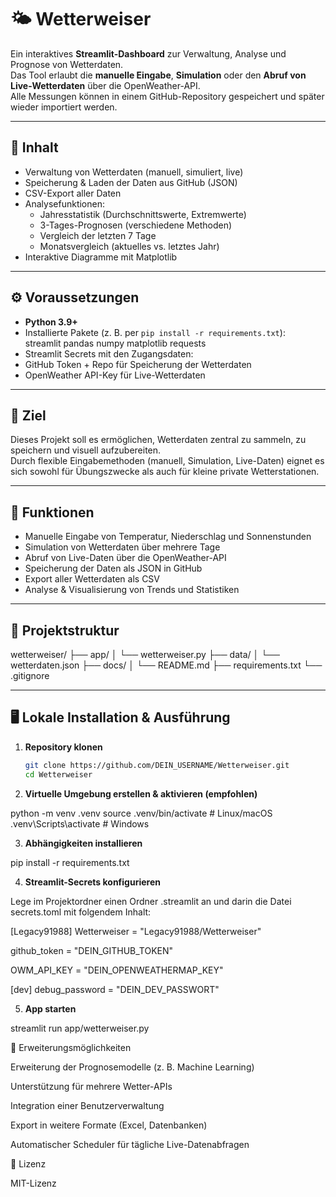 # 🌤️ Wetterweiser

Ein interaktives **Streamlit-Dashboard** zur Verwaltung, Analyse und Prognose von Wetterdaten.  
Das Tool erlaubt die **manuelle Eingabe**, **Simulation** oder den **Abruf von Live-Wetterdaten** über die OpenWeather-API.  
Alle Messungen können in einem GitHub-Repository gespeichert und später wieder importiert werden.

---

## 📑 Inhalt

- Verwaltung von Wetterdaten (manuell, simuliert, live)  
- Speicherung & Laden der Daten aus GitHub (JSON)  
- CSV-Export aller Daten  
- Analysefunktionen:  
  - Jahresstatistik (Durchschnittswerte, Extremwerte)  
  - 3-Tages-Prognosen (verschiedene Methoden)  
  - Vergleich der letzten 7 Tage  
  - Monatsvergleich (aktuelles vs. letztes Jahr)  
- Interaktive Diagramme mit Matplotlib  

---

## ⚙️ Voraussetzungen

- **Python 3.9+**  
- Installierte Pakete (z. B. per `pip install -r requirements.txt`):  
streamlit
pandas
numpy
matplotlib
requests
- Streamlit Secrets mit den Zugangsdaten:
- GitHub Token + Repo für Speicherung der Wetterdaten
- OpenWeather API-Key für Live-Wetterdaten

---

## 🎯 Ziel

Dieses Projekt soll es ermöglichen, Wetterdaten zentral zu sammeln, zu speichern und visuell aufzubereiten.  
Durch flexible Eingabemethoden (manuell, Simulation, Live-Daten) eignet es sich sowohl für Übungszwecke als auch für kleine private Wetterstationen.

---

## 🔧 Funktionen

- Manuelle Eingabe von Temperatur, Niederschlag und Sonnenstunden  
- Simulation von Wetterdaten über mehrere Tage  
- Abruf von Live-Daten über die OpenWeather-API  
- Speicherung der Daten als JSON in GitHub  
- Export aller Wetterdaten als CSV  
- Analyse & Visualisierung von Trends und Statistiken  

---

## 📂 Projektstruktur

wetterweiser/
├── app/
│ └── wetterweiser.py
├── data/
│ └── wetterdaten.json
├── docs/
│ └── README.md
├── requirements.txt
└── .gitignore


---

## 🖥️ Lokale Installation & Ausführung

1. **Repository klonen**

   ```bash
   git clone https://github.com/DEIN_USERNAME/Wetterweiser.git
   cd Wetterweiser

2. **Virtuelle Umgebung erstellen & aktivieren (empfohlen)**

python -m venv .venv
source .venv/bin/activate   # Linux/macOS
.venv\Scripts\activate      # Windows

3. **Abhängigkeiten installieren**

pip install -r requirements.txt

4. **Streamlit-Secrets konfigurieren**

Lege im Projektordner einen Ordner .streamlit an und darin die Datei secrets.toml mit folgendem Inhalt:

[Legacy91988]
Wetterweiser = "Legacy91988/Wetterweiser"

github_token = "DEIN_GITHUB_TOKEN"

OWM_API_KEY = "DEIN_OPENWEATHERMAP_KEY"

[dev]
debug_password = "DEIN_DEV_PASSWORT"

5. **App starten**

streamlit run app/wetterweiser.py


🔮 Erweiterungsmöglichkeiten

Erweiterung der Prognosemodelle (z. B. Machine Learning)

Unterstützung für mehrere Wetter-APIs

Integration einer Benutzerverwaltung

Export in weitere Formate (Excel, Datenbanken)

Automatischer Scheduler für tägliche Live-Datenabfragen

📜 Lizenz

MIT-Lizenz
